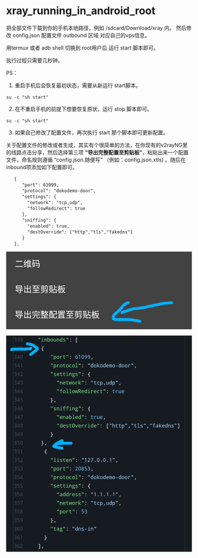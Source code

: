 # xray_running_in_android_root

把全部文件下载到你的手机本地路径，例如 /sdcard/Download/xray 内。
然后修改 config.json 配置文件 outbound 区域 对应自己的vps信息。

用termux 或者 adb shell  切换到 root用户后 运行 start 脚本即可。

执行过程只需要几秒钟。

PS：

1. 重启手机后会恢复最初状态，需要从新运行 start脚本。
```
su -c "sh start"
```

2. 在不重启手机的前提下想要恢复原状，运行 stop 脚本即可。
```
su -c "sh start"
```

3. 如果自己修改了配置文件，再次执行 start 那个脚本即可更新配置。


关于配置文件的修改或者生成，其实有个很简单的方法，在你现有的v2rayNG里的线路点击分享，然后选择第三项 **“导出完整配置至剪贴板”**，粘贴出来一个配置文件，命名规则遵循 “config.json.随便写” （例如：config.json.xtls) 。随后在inbound项添加如下配置即可。

```
   {
      "port": 61099,
      "protocol": "dokodemo-door",
      "settings": {
        "network": "tcp,udp",
        "followRedirect": true
      },
      "sniffing": {
        "enabled": true,
        "destOverride": ["http","tls","fakedns"]
      }
   }, 
```

![选择导出完整配置](https://github.com/aresbigboy/download/blob/master/Screenshot_20220319-214300-787~2.png)

![添加箭头之间内容](https://github.com/aresbigboy/download/blob/master/Screenshot_20220319-214154-552~2.png)
